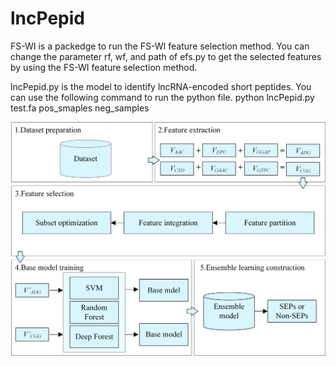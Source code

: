 # lncPepid

FS-WI is a packedge to run the FS-WI feature selection method. You can change the parameter rf, wf, and path of efs.py to get the selected features by using the FS-WI feature selection method.

lncPepid.py is the model to identify lncRNA-encoded short peptides. You can use the following command to run the python file.
python lncPepid.py test.fa pos_smaples neg_samples

![image](https://github.com/zzssyy/lncPepid/blob/master/lncPepid.jpg)
